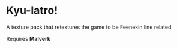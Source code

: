 # Kyu-latro!
A texture pack that retextures the game to be Feenekin line related 

Requires **Malverk**
